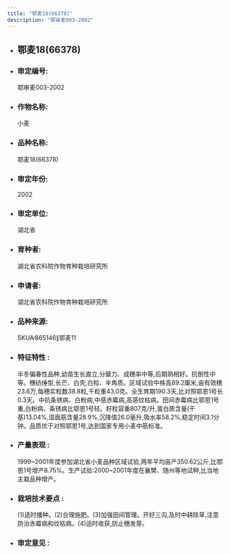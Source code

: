 ```yaml
---
title: "鄂麦18(66378)"
description: "鄂审麦003-2002"
---
```

* ## 鄂麦18(66378)
* ###  审定编号:  
   鄂审麦003-2002

*  ### 作物名称:  
   小麦

*   ###  品种名称: 
    鄂麦18(66378)

*   ### 审定年份: 
    2002

*   ### 审定单位:  
    湖北省

*   ### 育种者:  
    湖北省农科院作物育种栽培研究所

*   ### 申请者:  
    湖北省农科院作物育种栽培研究所

*   ### 品种来源:  
    SKUA∕865146∥鄂麦11

*   ### 特征特性 : 
    半冬偏春性品种,幼苗生长直立,分蘖力、成穗率中等,后期熟相好。抗倒性中等。穗纺缍型,长芒、白壳,白粒、半角质。区域试验中株高89.2厘米,亩有效穗23.6万,每穗实粒数38.8粒,千粒重43.0克。全生育期190.3天,比对照鄂恩1号长0.3天。中抗条锈病、白粉病,中感赤霉病,高感纹枯病。田间赤霉病比鄂恩1号重,白粉病、条锈病比鄂恩1号轻。籽粒容重807克/升,蛋白质含量(干基)13.04%,湿面筋含量28.9%,沉降值26.0毫升,吸水率58.2%,稳定时间3.1分钟。品质优于对照鄂恩1号,达到国家专用小麦中筋标准。

*   ### 产量表现 : 
    1999~2001年度参加湖北省小麦品种区域试验,两年平均亩产350.62公斤,比鄂恩1号增产8.75%。生产试验:2000~2001年度在襄樊、随州等地试种,比当地主栽品种增产。

*   ### 栽培技术要点 : 
    (1)适时播种。(2)合理施肥。(3)加强田间管理。开好三沟,及时中耕除草,注意防治赤霉病和纹枯病。(4)适时收获,防止穗发芽。

*   ### 审定意见 : 
    
